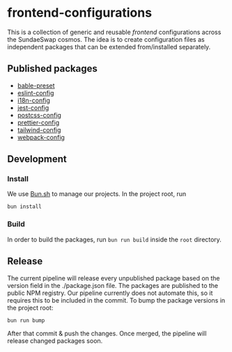 # frontend-configurations

This is a collection of generic and reusable _frontend_ configurations across the SundaeSwap cosmos. The idea is to create configuration files as independent packages that can be extended from/installed separately.

## Published packages

- [bable-preset](https://github.com/SundaeSwap-finance/frontend-configurations/tree/main/packages/babel-preset)
- [eslint-config](https://github.com/SundaeSwap-finance/frontend-configurations/tree/main/packages/eslint-config)
- [i18n-config](https://github.com/SundaeSwap-finance/frontend-configurations/tree/main/packages/i18n-config)
- [jest-config](https://github.com/SundaeSwap-finance/frontend-configurations/tree/main/packages/jest-config)
- [postcss-config](https://github.com/SundaeSwap-finance/frontend-configurations/tree/main/packages/postcss-config)
- [prettier-config](https://github.com/SundaeSwap-finance/frontend-configurations/tree/main/packages/prettier-config)
- [tailwind-config](https://github.com/SundaeSwap-finance/frontend-configurations/tree/main/packages/tailwind-config)
- [webpack-config](https://github.com/SundaeSwap-finance/frontend-configurations/tree/main/packages/webpack-config)

## Development

### Install

We use [Bun.sh](https://bun.sh) to manage our projects. In the project root, run

```shell
bun install
```

### Build

In order to build the packages, run `bun run build` inside the `root` directory.

## Release

The current pipeline will release every unpublished package based on the version field in the ./package.json file. The packages are published to the public NPM registry. Our pipeline currently does not automate this, so it requires this to be included in the commit. To bump the package versions in the project root:

```shell
bun run bump
```

After that commit & push the changes. Once merged, the pipeline will release changed packages soon.
